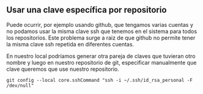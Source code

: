 
## Usar una clave específica por repositorio
Puede ocurrir, por ejemplo usando github, que tengamos varias cuentas y no podamos usar la misma clave ssh que tenemos en el sistema para todos los repositorios. Este problema surge a raiz de que github no permite tener la misma clave ssh repetida en diferentes cuentas.

En nuestro local podríamos generar otra pareja de claves que tuvieran otro nombre y luego en nuestro repositorio de git, especificar manualmente que clave queremos que use nuestro repositorio. 
``` shell
git config --local core.sshCommand "ssh -i ~/.ssh/id_rsa_personal -F /dev/null"
```


